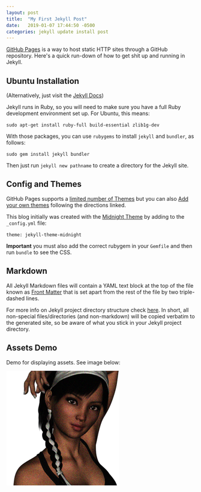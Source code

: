 ```yaml
---
layout: post
title:  "My First Jekyll Post"
date:   2019-01-07 17:44:50 -0500
categories: jekyll update install post
---
```


[GitHub Pages](https://pages.github.com/) is a way to host static HTTP sites through a GitHub repository. Here's a quick run-down of how to get shit up and running in Jekyll.

## Ubuntu Installation
(Alternatively, just visit the [Jekyll Docs](https://jekyllrb.com/docs/installation/ubuntu/))

Jekyll runs in Ruby, so you will need to make sure you have a full Ruby development environment set up. For Ubuntu, this means:

```
sudo apt-get install ruby-full build-essential zlib1g-dev
```

With those packages, you can use `rubygems` to install `jekyll` and `bundler`, as follows:

```
sudo gem install jekyll bundler
```

Then just run `jekyll new pathname` to create a directory for the Jekyll site.


## Config and Themes

GitHub Pages supports a [limited number of Themes](https://pages.github.com/themes/) but you can also [Add your own themes](https://help.github.com/articles/adding-a-jekyll-theme-to-your-github-pages-site/) following the directions linked.

This blog initially was created with the [Midnight Theme](https://github.com/pages-themes/midnight) by adding to the `_config.yml` file:

```
theme: jekyll-theme-midnight
```

**Important** you must also add the correct rubygem in your `Gemfile` and then run `bundle` to see the CSS.


## Markdown

All Jekyll Markdown files will contain a YAML text block at the top of the file known as [Front Matter](https://jekyllrb.com/docs/front-matter/) that is set apart from the rest of the file by two triple-dashed lines.

For more info on Jekyll project directory structure check [here](https://jekyllrb.com/docs/structure/). In short, all non-special files/directories (and non-markdown) will be copied verbatim to the generated site, so be aware of what you stick in your Jekyll project directory.


## Assets Demo

Demo for displaying assets. See image below:

![DAZ](/assets/images/testdaz.png)
